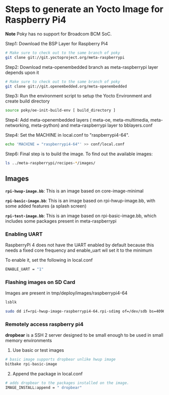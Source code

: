 # Steps to generate an Yocto Image for Raspberry Pi4

**Note** Poky has no support for Broadcom BCM SoC.

Step1: Download the BSP Layer for Raspberry Pi4

```bash
# Make sure to check out to the same branch of poky
git clone git://git.yoctoproject.org/meta-raspberrypi
```

Step2: Download meta-openembedded branch as meta-raspberrypi layer depends upon it

```bash
# Make sure to check out to the same branch of poky
git clone git://git.openembedded.org/meta-openembedded
```

Step3: Run the environment script to setup the Yocto Environment and create build directory
```bash
source poky/oe-init-build-env [ build_directory ]
```

Step4: Add meta-openembedded layers ( meta-oe, meta-multimedia, meta-networking, meta-python) and meta-raspberrypi layer to bblayers.conf

Step4: Set the MACHINE in local.conf to "raspberrypi4-64".
```bash
echo 'MACHINE = "raspberrypi4-64"' >> conf/local.conf
```

Step6: Final step is to build the image. To find out the available images:
```bash
ls ../meta-raspberrypi/recipes-*/images/
```

## Images

**`rpi-hwup-image.bb`**: This is an image based on core-image-minimal

**`rpi-basic-image.bb`**: This is an image based on rpi-hwup-image.bb, with some added features (a splash screen)

**`rpi-test-image.bb`**: This is an image based on rpi-basic-image.bb, which includes some packages present in meta-raspberrypi

### Enabling UART

RaspberryPi 4 does not have the UART enabled by default because this needs a fixed core frequency and enable_uart wil set it to the minimum

To enable it, set the following in local.conf

```bash
ENABLE_UART = "1"
```


### Flashing images on SD Card

Images are present in tmp/deploy/images/raspberrypi4-64

```bash
lsblk

sudo dd if=rpi-hwup-image-raspberrypi4-64.rpi-sdimg of=/dev/sdb bs=4096 && sync
```

### Remotely access raspberry pi4

**dropbear** is a SSH 2 server designed to be small enough to be used in small memory environments

1. Use basic or test images
```bash
# basic image supports dropbear unlike hwup image
bitbake rpi-basic-image
```

2. Append the package in local.conf
```bash
# adds dropbear to the packages installed on the image.
IMAGE_INSTALL:append = " dropbear"
```
